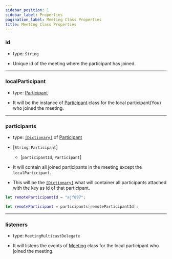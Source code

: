 ```yaml
---
sidebar_position: 1
sidebar_label: Properties
pagination_label: Meeting Class Properties
title: Meeting Class Properties
---
```


<div class="sdk-api-ref-only-h4">

### id

- type: `String`

- Unique id of the meeting where the participant has joined.

---

### localParticipant

- type: [Participant](../participant-class/introduction)

- It will be the instance of [Participant](../participant-class/introduction) class for the local participant(You) who joined the meeting.

---

### participants

- type: [`[Dictionary]`](https://developer.apple.com/documentation/swift/dictionary) of [Participant](../participant-class/introduction)

- [`String`: `Participant`]

  - [`participantId`, `Participant`]

- It will contain all joined participants in the meeting except the `localParticipant`.

- This will be the [`[Dictionary]`](https://developer.apple.com/documentation/swift/dictionary) what will container all participants attached with the key as id of that participant.

```swift
let remoteParticipantId = "ajf897";

let remoteParticipant = participants[remoteParticipantId];
```

---

### listeners

- type: `MeetingMulticastDelegate`

- It will listens the events of [Meeting](./introduction) class for the local participant who joined the meeting.

</div>
